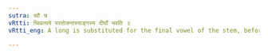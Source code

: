 ```yaml
---
sutra: च्वौ च
vRtti: च्विप्रत्यये परतोजन्तस्याङ्गस्य दीर्घो भवति ॥
vRtti_eng: A long is substituted for the final vowel of the stem, before the Adverbial affix च्वि (V. 4. 50).

---
```

